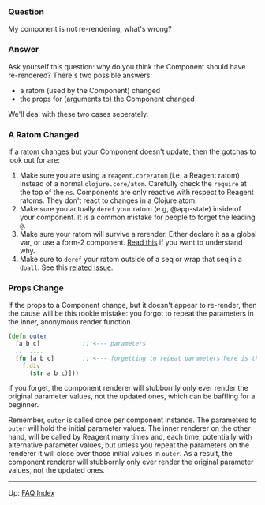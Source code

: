 ### Question

My component is not re-rendering, what's wrong?

### Answer

Ask yourself this question: why do you think the Component should have re-rendered? There's two possible answers: 
  - a ratom (used by the Component) changed 
  - the props for (arguments to) the Component changed

We'll deal with these two cases seperately.

### A Ratom Changed

If a ratom changes but your Component doesn't update, then the gotchas to look out for are: 
1. Make sure you are using a `reagent.core/atom` (i.e. a Reagent ratom) instead of a normal `clojure.core/atom`. Carefully check the `require` at the top of the `ns`.  Components are only reactive with respect to Reagent ratoms. They don't react to changes in a Clojure atom. 
2. Make sure you actually `deref` your ratom (e.g, @app-state) inside of your component. It is a common mistake for people to forget the leading `@`. 
3. Make sure your ratom will survive a rerender. Either declare it as a global var, or use a form-2 component. [Read this](https://github.com/reagent-project/reagent-cookbook/tree/master/basics/component-level-state) if you want to understand why.
4. Make sure to `deref` your ratom outside of a seq or wrap that seq in a `doall`. See this [related issue](https://github.com/reagent-project/reagent/issues/18).

### Props Change

If the props to a Component change, but it doesn't appear to re-render, then the cause will be this rookie mistake: you forgot to repeat the parameters in the inner, anonymous render function.

```clj
(defn outer 
  [a b c]            ;; <--- parameters
  ;;  ....
  (fn [a b c]        ;; <--- forgetting to repeat parameters here is the mistake
    [:div
      (str a b c)]))
```

If you forget, the component renderer will stubbornly only ever render the 
original parameter values, not the updated ones, which can be baffling for 
a beginner.

Remember, `outer` is called once per component instance. The parameters to `outer` 
will hold the initial parameter values. The inner renderer on the other hand, 
will be called by Reagent many times and, each time, potentially with alternative 
parameter values, but unless you repeat the parameters on the renderer it will 
close over those initial values in `outer`. As a result, the component renderer 
will stubbornly only ever render the original parameter values, not the updated ones. 


***

Up:  [FAQ Index](../README.md)&nbsp;&nbsp;&nbsp;&nbsp;&nbsp;&nbsp;
